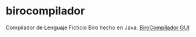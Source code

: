 # birocompilador
Compilador de Lenguaje Ficticio Biro hecho en Java.
[BiroCompilador GUI](https://postimg.cc/TKwzyYcw)
